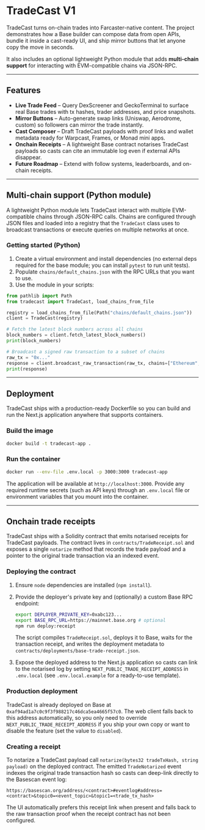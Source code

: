 # TradeCast V1

TradeCast turns on-chain trades into Farcaster-native content. The project demonstrates how a Base builder can compose data from open APIs, bundle it inside a cast-ready UI, and ship mirror buttons that let anyone copy the move in seconds.

It also includes an optional lightweight Python module that adds **multi-chain support** for interacting with EVM-compatible chains via JSON-RPC.

---

## Features

- **Live Trade Feed** – Query DexScreener and GeckoTerminal to surface real Base trades with tx hashes, trader addresses, and price snapshots.
- **Mirror Buttons** – Auto-generate swap links (Uniswap, Aerodrome, custom) so followers can mirror the trade instantly.
- **Cast Composer** – Draft TradeCast payloads with proof links and wallet metadata ready for Warpcast, Frames, or Monad mini apps.
- **Onchain Receipts** – A lightweight Base contract notarises TradeCast payloads so casts can cite an immutable log even if external APIs disappear.
- **Future Roadmap** – Extend with follow systems, leaderboards, and on-chain receipts.

---

## Multi-chain support (Python module)

A lightweight Python module lets TradeCast interact with multiple EVM-compatible chains through JSON-RPC calls. Chains are configured through JSON files and loaded into a registry that the `TradeCast` class uses to broadcast transactions or execute queries on multiple networks at once.

### Getting started (Python)

1. Create a virtual environment and install dependencies (no external deps required for the base module; you can install `pytest` to run unit tests).
2. Populate `chains/default_chains.json` with the RPC URLs that you want to use.
3. Use the module in your scripts:

```python
from pathlib import Path
from tradecast import TradeCast, load_chains_from_file

registry = load_chains_from_file(Path("chains/default_chains.json"))
client = TradeCast(registry)

# Fetch the latest block numbers across all chains
block_numbers = client.fetch_latest_block_numbers()
print(block_numbers)

# Broadcast a signed raw transaction to a subset of chains
raw_tx = "0x..."
response = client.broadcast_raw_transaction(raw_tx, chains=["Ethereum", "Polygon"])
print(response)
```

---

## Deployment

TradeCast ships with a production-ready Dockerfile so you can build and run the
Next.js application anywhere that supports containers.

### Build the image

```bash
docker build -t tradecast-app .
```

### Run the container

```bash
docker run --env-file .env.local -p 3000:3000 tradecast-app
```

The application will be available at `http://localhost:3000`. Provide any
required runtime secrets (such as API keys) through an `.env.local` file or
environment variables that you mount into the container.

---

## Onchain trade receipts

TradeCast ships with a Solidity contract that emits notarised receipts for TradeCast payloads.
The contract lives in `contracts/TradeReceipt.sol` and exposes a single `notarize` method that
records the trade payload and a pointer to the original trade transaction via an indexed event.

### Deploying the contract

1. Ensure `node` dependencies are installed (`npm install`).
2. Provide the deployer's private key and (optionally) a custom Base RPC endpoint:

   ```bash
   export DEPLOYER_PRIVATE_KEY=0xabc123...
   export BASE_RPC_URL=https://mainnet.base.org # optional
   npm run deploy:receipt
   ```

   The script compiles `TradeReceipt.sol`, deploys it to Base, waits for the
   transaction receipt, and writes the deployment metadata to
   `contracts/deployments/base-trade-receipt.json`.

3. Expose the deployed address to the Next.js application so casts can link to the
   notarised log by setting `NEXT_PUBLIC_TRADE_RECEIPT_ADDRESS` in `.env.local` (see
   `.env.local.example` for a ready-to-use template).

### Production deployment

TradeCast is already deployed on Base at `0xaf94ad1a7c0c9f3f988217c46dca5ea4665f57c0`.
The web client falls back to this address automatically, so you only need to override
`NEXT_PUBLIC_TRADE_RECEIPT_ADDRESS` if you ship your own copy or want to disable the
feature (set the value to `disabled`).

### Creating a receipt

To notarize a TradeCast payload call `notarize(bytes32 tradeTxHash, string payload)` on the
deployed contract. The emitted `TradeNotarized` event indexes the original trade transaction
hash so casts can deep-link directly to the Basescan event log:

```
https://basescan.org/address/<contract>#eventlog#address=<contract>&topic0=<event_topic>&topic1=<trade_tx_hash>
```

The UI automatically prefers this receipt link when present and falls back to the
raw transaction proof when the receipt contract has not been configured.

